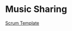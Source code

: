 # Music Sharing
[Scrum Template](https://docs.google.com/spreadsheets/d/1nhRw-kVF4KX5-mIonh-vHwY4g8o0PF9JAonYF4kTRXc/edit?usp=sharing)
